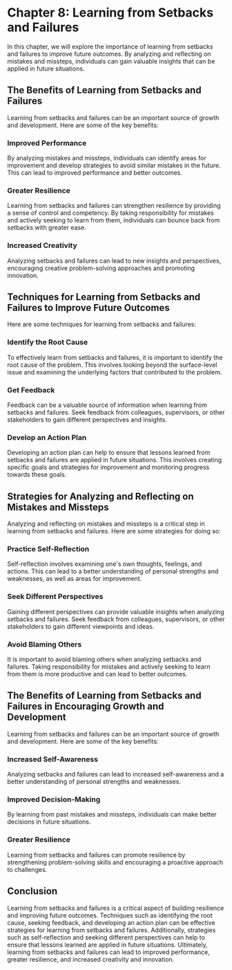 Chapter 8: Learning from Setbacks and Failures
==============================================

In this chapter, we will explore the importance of learning from setbacks and failures to improve future outcomes. By analyzing and reflecting on mistakes and missteps, individuals can gain valuable insights that can be applied in future situations.

The Benefits of Learning from Setbacks and Failures
---------------------------------------------------

Learning from setbacks and failures can be an important source of growth and development. Here are some of the key benefits:

### Improved Performance

By analyzing mistakes and missteps, individuals can identify areas for improvement and develop strategies to avoid similar mistakes in the future. This can lead to improved performance and better outcomes.

### Greater Resilience

Learning from setbacks and failures can strengthen resilience by providing a sense of control and competency. By taking responsibility for mistakes and actively seeking to learn from them, individuals can bounce back from setbacks with greater ease.

### Increased Creativity

Analyzing setbacks and failures can lead to new insights and perspectives, encouraging creative problem-solving approaches and promoting innovation.

Techniques for Learning from Setbacks and Failures to Improve Future Outcomes
-----------------------------------------------------------------------------

Here are some techniques for learning from setbacks and failures:

### Identify the Root Cause

To effectively learn from setbacks and failures, it is important to identify the root cause of the problem. This involves looking beyond the surface-level issue and examining the underlying factors that contributed to the problem.

### Get Feedback

Feedback can be a valuable source of information when learning from setbacks and failures. Seek feedback from colleagues, supervisors, or other stakeholders to gain different perspectives and insights.

### Develop an Action Plan

Developing an action plan can help to ensure that lessons learned from setbacks and failures are applied in future situations. This involves creating specific goals and strategies for improvement and monitoring progress towards these goals.

Strategies for Analyzing and Reflecting on Mistakes and Missteps
----------------------------------------------------------------

Analyzing and reflecting on mistakes and missteps is a critical step in learning from setbacks and failures. Here are some strategies for doing so:

### Practice Self-Reflection

Self-reflection involves examining one's own thoughts, feelings, and actions. This can lead to a better understanding of personal strengths and weaknesses, as well as areas for improvement.

### Seek Different Perspectives

Gaining different perspectives can provide valuable insights when analyzing setbacks and failures. Seek feedback from colleagues, supervisors, or other stakeholders to gain different viewpoints and ideas.

### Avoid Blaming Others

It is important to avoid blaming others when analyzing setbacks and failures. Taking responsibility for mistakes and actively seeking to learn from them is more productive and can lead to better outcomes.

The Benefits of Learning from Setbacks and Failures in Encouraging Growth and Development
-----------------------------------------------------------------------------------------

Learning from setbacks and failures can be an important source of growth and development. Here are some of the key benefits:

### Increased Self-Awareness

Analyzing setbacks and failures can lead to increased self-awareness and a better understanding of personal strengths and weaknesses.

### Improved Decision-Making

By learning from past mistakes and missteps, individuals can make better decisions in future situations.

### Greater Resilience

Learning from setbacks and failures can promote resilience by strengthening problem-solving skills and encouraging a proactive approach to challenges.

Conclusion
----------

Learning from setbacks and failures is a critical aspect of building resilience and improving future outcomes. Techniques such as identifying the root cause, seeking feedback, and developing an action plan can be effective strategies for learning from setbacks and failures. Additionally, strategies such as self-reflection and seeking different perspectives can help to ensure that lessons learned are applied in future situations. Ultimately, learning from setbacks and failures can lead to improved performance, greater resilience, and increased creativity and innovation.
